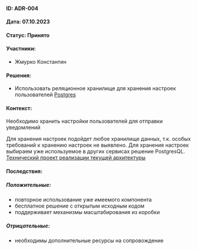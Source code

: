 #### ID: ADR-004

#### Дата: 07.10.2023

#### Статус: Принято

#### Участники:
* Жмурко Константин

#### Решения:
* Использовать реляционное хранилище для хранения настроек пользователей [Postgres](https://www.postgresql.org/)

#### Контекст:
Необходимо хранить настройки пользователей для отправки уведомлений

Для хранения настроек подойдет любое хранилище данных, т.к. особых требований к хранению настроек не выявлено. 
Для хранения настроек выбираем уже используемое в других сервисах решение PostgresQL. [Технический проект реализации текущей архитектуры](ссылка)

#### Последствия:

##### Положительные:
* повторное использование уже имеемого компонента
* бесплатное решение с открытым исходным кодом
* поддерживает механизмы масштабирования из коробки 

##### Отрицательные:
* необходимы дополнительные ресурсы на сопровождение
